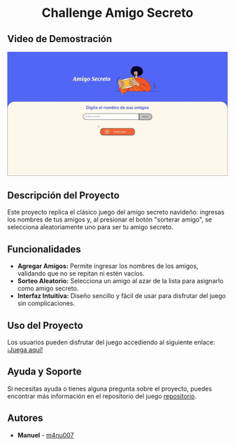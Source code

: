 <h1 align="center"> Challenge Amigo Secreto </h1>

## Video de Demostración
![Video de Demostración](assets/demo.gif)

## Descripción del Proyecto
Este proyecto replica el clásico juego del amigo secreto navideño: ingresas los nombres de tus amigos y, al presionar el botón "sorterar amigo", se selecciona aleatoriamente uno para ser tu amigo secreto.

## Funcionalidades
- **Agregar Amigos:** Permite ingresar los nombres de los amigos, validando que no se repitan ni estén vacíos.
- **Sorteo Aleatorio:** Selecciona un amigo al azar de la lista para asignarlo como amigo secreto.
- **Interfaz Intuitiva:** Diseño sencillo y fácil de usar para disfrutar del juego sin complicaciones.

## Uso del Proyecto
Los usuarios pueden disfrutar del juego accediendo al siguiente enlace:  
[¡Juega aquí!](https://m4nu007.github.io/challenge-amigo-secreto/)

## Ayuda y Soporte
Si necesitas ayuda o tienes alguna pregunta sobre el proyecto, puedes encontrar más información en el repositorio del juego [repositorio](https://github.com/M4nu007/challenge-amigo-secreto).

## Autores
- **Manuel** - [m4nu007](https://github.com/M4nu007)